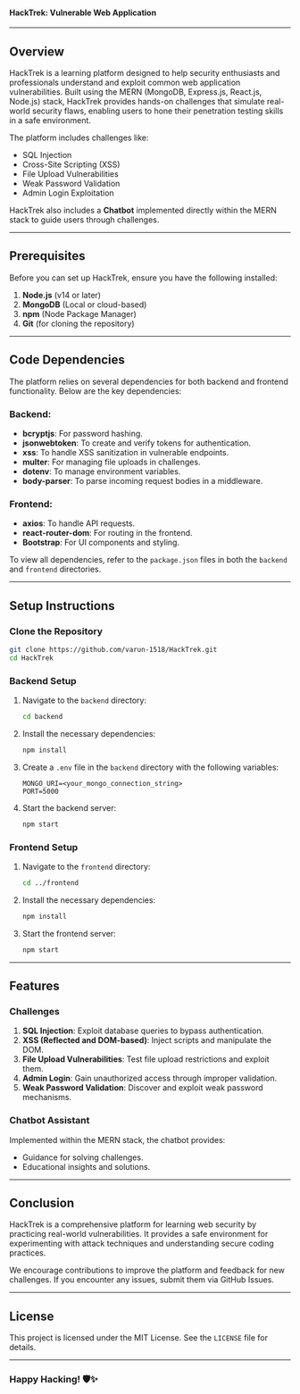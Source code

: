 

#### HackTrek: Vulnerable Web Application

---

## **Overview**
HackTrek is a learning platform designed to help security enthusiasts and professionals understand and exploit common web application vulnerabilities. Built using the MERN (MongoDB, Express.js, React.js, Node.js) stack, HackTrek provides hands-on challenges that simulate real-world security flaws, enabling users to hone their penetration testing skills in a safe environment.

The platform includes challenges like:
- SQL Injection
- Cross-Site Scripting (XSS)
- File Upload Vulnerabilities
- Weak Password Validation
- Admin Login Exploitation

HackTrek also includes a **Chatbot** implemented directly within the MERN stack to guide users through challenges.

---

## **Prerequisites**
Before you can set up HackTrek, ensure you have the following installed:
1. **Node.js** (v14 or later)
2. **MongoDB** (Local or cloud-based)
3. **npm** (Node Package Manager)
4. **Git** (for cloning the repository)

---

## **Code Dependencies**
The platform relies on several dependencies for both backend and frontend functionality. Below are the key dependencies:

### Backend:
- **bcryptjs**: For password hashing.
- **jsonwebtoken**: To create and verify tokens for authentication.
- **xss**: To handle XSS sanitization in vulnerable endpoints.
- **multer**: For managing file uploads in challenges.
- **dotenv**: To manage environment variables.
- **body-parser**: To parse incoming request bodies in a middleware.

### Frontend:
- **axios**: To handle API requests.
- **react-router-dom**: For routing in the frontend.
- **Bootstrap**: For UI components and styling.

To view all dependencies, refer to the `package.json` files in both the `backend` and `frontend` directories.

---

## **Setup Instructions**

### Clone the Repository
```bash
git clone https://github.com/varun-1518/HackTrek.git
cd HackTrek
```

### Backend Setup
1. Navigate to the `backend` directory:
   ```bash
   cd backend
   ```
2. Install the necessary dependencies:
   ```bash
   npm install
   ```
3. Create a `.env` file in the `backend` directory with the following variables:
   ```env
   MONGO_URI=<your_mongo_connection_string>
   PORT=5000
   ```
4. Start the backend server:
   ```bash
   npm start
   ```

### Frontend Setup
1. Navigate to the `frontend` directory:
   ```bash
   cd ../frontend
   ```
2. Install the necessary dependencies:
   ```bash
   npm install
   ```
3. Start the frontend server:
   ```bash
   npm start
   ```

---

## **Features**

### Challenges
1. **SQL Injection**: Exploit database queries to bypass authentication.
2. **XSS (Reflected and DOM-based)**: Inject scripts and manipulate the DOM.
3. **File Upload Vulnerabilities**: Test file upload restrictions and exploit them.
4. **Admin Login**: Gain unauthorized access through improper validation.
5. **Weak Password Validation**: Discover and exploit weak password mechanisms.



### Chatbot Assistant
Implemented within the MERN stack, the chatbot provides:
- Guidance for solving challenges.
- Educational insights and solutions.

---

## **Conclusion**
HackTrek is a comprehensive platform for learning web security by practicing real-world vulnerabilities. It provides a safe environment for experimenting with attack techniques and understanding secure coding practices.

We encourage contributions to improve the platform and feedback for new challenges. If you encounter any issues, submit them via GitHub Issues.

---

## **License**
This project is licensed under the MIT License. See the `LICENSE` file for details.

---


### **Happy Hacking!** 🛡️✨
